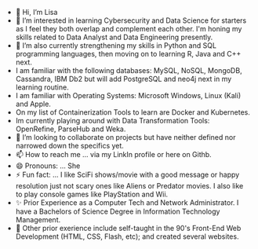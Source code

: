 - 👋 Hi, I’m Lisa
- 👀 I’m interested in learning Cybersecurity and Data Science for starters as I feel they both overlap and complement each other.  I'm honing my skills related to Data Analyst and Data Engineering presently. 
- 🌱 I’m also currently strengthening my skills in Python and SQL programming languages, then moving on to learning R, Java and C++ next.
- I am familiar with the following databases: MySQL,  NoSQL, MongoDB, Cassandra, IBM Db2 but will add PostgreSQL and neo4j next in my learning routine.
- I am familiar with Operating Systems: Microsoft Windows, Linux (Kali) and Apple.  
- On my list of Containerization Tools to learn are Docker and Kubernetes.
- Im currently playing around with Data Transformation Tools: OpenRefine, ParseHub and Weka. 
- 💞️ I’m looking to collaborate on projects but have neither defined nor narrowed down the specifics yet.
- 📫 How to reach me ... via my LinkIn profile or here on Githb.
- 😄 Pronouns: ... She
- ⚡ Fun fact: ... I like SciFi shows/movie with a good message or happy resolution just not scary ones like Aliens or Predator movies.  I also like to play console games like PlayStation and Wii.
- ✨ Prior Experience as a Computer Tech and Network Administrator.  I have a Bachelors of Science Degree in Information Technology Management.
- 👏 Other prior exerience include self-taught in the 90's Front-End Web Development (HTML, CSS, Flash, etc); and created several websites.

<!---
member888lb/member888lb is a ✨ special ✨ repository because its `README.md` (this file) appears on your GitHub profile.
You can click the Preview link to take a look at your changes.
--->
